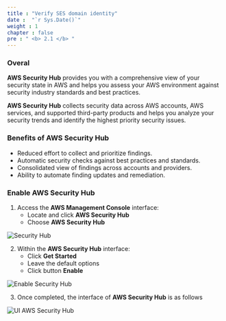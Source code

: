 ```yaml
---
title : "Verify SES domain identity"
date :  "`r Sys.Date()`" 
weight : 1 
chapter : false
pre : " <b> 2.1 </b> "
---
```


### Overal

**AWS Security Hub** provides you with a comprehensive view of your security state in AWS and helps you assess your AWS environment against security industry standards and best practices.

**AWS Security Hub** collects security data across AWS accounts, AWS services, and supported third-party products and helps you analyze your security trends and identify the highest priority security issues.

### Benefits of AWS Security Hub

- Reduced effort to collect and prioritize findings.
- Automatic security checks against best practices and standards.
- Consolidated view of findings across accounts and providers.
- Ability to automate finding updates and remediation.


### Enable AWS Security Hub

1. Access the **AWS Management Console** interface:
   - Locate and click **AWS Security Hub**
   - Choose **AWS Security Hub**

![Security Hub](/images/2.prerequisite/001-search-security-hub.png)

2. Within the **AWS Security Hub** interface:
   - Click **Get Started**
   - Leave the default options
   - Click button **Enable**

![Enable Security Hub](/images/2.prerequisite/002-enable-security-hub.png)

3. Once completed, the interface of **AWS Security Hub** is as follows

![UI AWS Security Hub](/images/2.prerequisite/003-ui-security-hub.png)